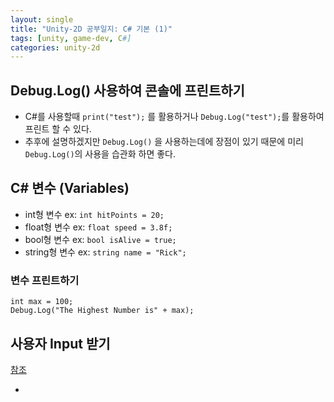 ```yaml
---
layout: single
title: "Unity-2D 공부일지: C# 기본 (1)"
tags: [unity, game-dev, C#]
categories: unity-2d
---
```


## Debug.Log() 사용하여 콘솔에 프린트하기

- C#를 사용할때 `print("test");` 를 활용하거나 `Debug.Log("test");`를 활용하여 프린트 할 수 있다. 
- 추후에 설명하겠지만 `Debug.Log()` 을 사용하는데에 장점이 있기 때문에 미리 `Debug.Log()`의 사용을 습관화 하면 좋다. 

## C# 변수 (Variables)

- int형 변수 ex: `int hitPoints = 20;`
- float형 변수 ex: `float speed = 3.8f;`
- bool형 변수 ex:  `bool isAlive = true;`
- string형 변수 ex: `string name = "Rick";`

### 변수 프린트하기

```
int max = 100;
Debug.Log("The Highest Number is" + max);
```

## 사용자 Input 받기





<u>참조</u>

- [Complete C# Unity Game Developer 2D 강좌]: https://www.udemy.com/course/unitycourse/	"Complete C# Unity Game Developer 2D 강좌"

  

